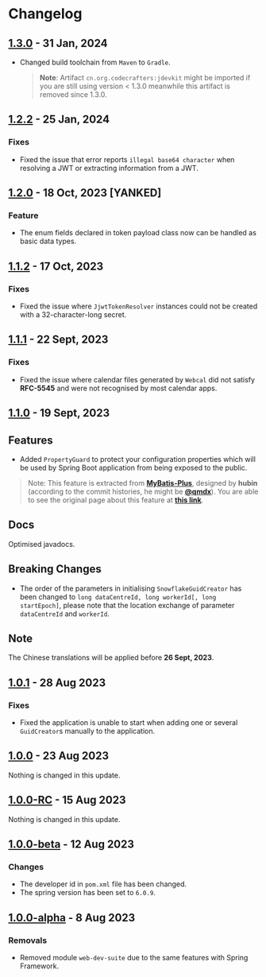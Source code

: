 # Changelog

## [1.3.0](https://github.com/CodeCraftersCN/jdevkit/releases/tag/1.3.0) - 31 Jan, 2024

- Changed build toolchain from `Maven` to `Gradle`.
    > **Note**: Artifact `cn.org.codecrafters:jdevkit` might be imported if you are still using version &lt; 1.3.0 meanwhile 
this artifact is removed since 1.3.0.

## [1.2.2](https://github.com/CodeCraftersCN/jdevkit/releases/tag/v1.2.2) - 25 Jan, 2024

### Fixes

- Fixed the issue that error reports `illegal base64 character` when resolving a JWT or extracting information from a JWT.

## [1.2.0](https://github.com/CodeCraftersCN/jdevkit/releases/tag/v1.2.0) - 18 Oct, 2023 [YANKED]

### Feature

- The enum fields declared in token payload class now can be handled as basic data types.

## [1.1.2](https://github.com/CodeCraftersCN/jdevkit/releases/tag/v1.1.2) - 17 Oct, 2023

### Fixes

- Fixed the issue where `JjwtTokenResolver` instances could not be created with a 32-character-long secret.

## [1.1.1](https://github.com/CodeCraftersCN/jdevkit/releases/tag/v1.1.1) - 22 Sept, 2023

### Fixes

- Fixed the issue where calendar files generated by `Webcal` did not satisfy **RFC-5545** and were not recognised by most calendar apps.

## [1.1.0](https://github.com/CodeCraftersCN/jdevkit/releases/tag/v1.1.0) - 19 Sept, 2023

## Features

- Added `PropertyGuard` to protect your configuration properties which will be used by Spring Boot application from being exposed to the public.
> Note:
> This feature is extracted from [**MyBatis-Plus**](https://github.com/baomidou/mybatis-plus), designed by **hubin** (according to the commit histories, he might be [**@qmdx**](https://github.com/qmdx)).
> You are able to see the original page about this feature at [**this link**](https://baomidou.com/pages/e0a5ce/).

## Docs

Optimised javadocs.

## Breaking Changes

- The order of the parameters in initialising `SnowflakeGuidCreator` has been changed to `long dataCentreId, long workerId[, long startEpoch]`, please note that the location exchange of parameter `dataCentreId` and `workerId`.

## Note

The Chinese translations will be applied before **26 Sept, 2023**.

## [1.0.1](https://github.com/CodeCraftersCN/jdevkit/releases/tag/v1.0.1) - 28 Aug 2023

### Fixes

- Fixed the application is unable to start when adding one or several `GuidCreator`s manually to the application.

## [1.0.0](https://github.com/CodeCraftersCN/jdevkit/releases/tag/v1.0.0) - 23 Aug 2023

Nothing is changed in this update.

## [1.0.0-RC](https://github.com/CodeCraftersCN/jdevkit/releases/tag/v1.0.0-RC) - 15 Aug 2023

Nothing is changed in this update.

## [1.0.0-beta](https://github.com/CodeCraftersCN/jdevkit/releases/tag/v1.0.0-beta) - 12 Aug 2023

### Changes

- The developer id in `pom.xml` file has been changed.
- The spring version has been set to `6.0.9`.

## [1.0.0-alpha](https://github.com/CodeCraftersCN/jdevkit/releases/tag/v1.0.0-alpha) - 8 Aug 2023

### Removals

- Removed module `web-dev-suite` due to the same features with Spring Framework.